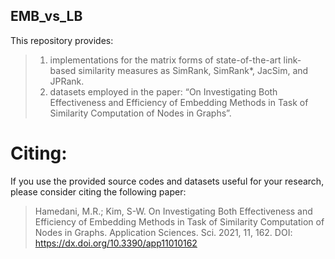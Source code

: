 ## EMB_vs_LB
This repository provides:
> 1) implementations for the matrix forms of state-of-the-art link-based similarity measures as SimRank, SimRank*, JacSim, and JPRank. 
> 2) datasets employed in the paper:
“On Investigating Both Effectiveness and Efficiency of Embedding Methods in Task of Similarity Computation of Nodes in Graphs”. 

# Citing:
If you use the provided source codes and datasets useful for your research, please consider citing the following paper:
> Hamedani, M.R.; Kim, S-W. On Investigating Both Effectiveness and Efficiency of Embedding Methods in Task of Similarity Computation of Nodes in Graphs. Application Sciences. Sci. 2021, 11, 162. DOI: https://dx.doi.org/10.3390/app11010162
